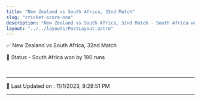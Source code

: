 ```yaml
---
title: "New Zealand vs South Africa, 32nd Match"
slug: "cricket-score-one"
description: "New Zealand vs South Africa, 32nd Match - South Africa won by 190 runs."
layout: "../../layouts/PostLayout.astro"
--- 
```


✅ New Zealand vs South Africa, 32nd Match

📑 Status - South Africa won by 190 runs

<br />

***

📝 Last Updated on : 11/1/2023, 9:28:51 PM

***

